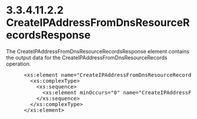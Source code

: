 <html dir="LTR" xmlns:mshelp="http://msdn.microsoft.com/mshelp" xmlns:ddue="http://ddue.schemas.microsoft.com/authoring/2003/5" xmlns:xlink="http://www.w3.org/1999/xlink" xmlns:tool="http://www.microsoft.com/tooltip">
 <body>
 <div id="header">
 <h1 class="heading">3.3.4.11.2.2 CreateIPAddressFromDnsResourceRecordsResponse</h1>
 </div>
 <div id="mainSection">
 <div id="mainBody">
 <div id="allHistory" class="saveHistory"></div>
 <div id="sectionSection0" class="section" name="collapseableSection">
 

<p>The CreateIPAddressFromDnsResourceRecordsResponse element
contains the output data for the CreateIPAddressFromDnsResourceRecords
operation.</p>

<dl>
<dd>
<div><pre> &lt;xs:element name=&quot;CreateIPAddressFromDnsResourceRecordsResponse&quot;&gt;
   &lt;xs:complexType&gt;
     &lt;xs:sequence&gt;
       &lt;xs:element minOccurs=&quot;0&quot; name=&quot;CreateIPAddressFromDnsResourceRecordsResult&quot; nillable=&quot;true&quot; type=&quot;serarr:ArrayOfKeyValueOfDnsResourceRecordAsmFormatterIpamException0cupfWA8&quot; /&gt;
     &lt;/xs:sequence&gt;
   &lt;/xs:complexType&gt;
 &lt;/xs:element&gt;
</pre></div>
</dd></dl>


 </div>
 </div>
 </div>
 </body>
</html>